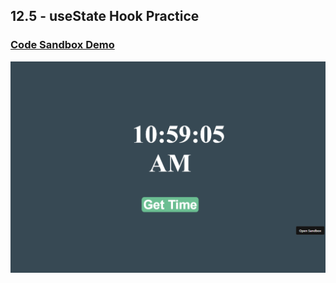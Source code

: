 ## 12.5 - useState Hook Practice

### [Code Sandbox Demo](https://wizn6u.csb.app/)

!["Page"](./Page.png)
